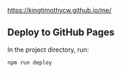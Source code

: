 https://kingtimothycw.github.io/me/

## Deploy to GitHub Pages

In the project directory, run:

```
npm run deploy
```

